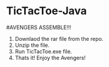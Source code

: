 # TicTacToe-Java

#AVENGERS ASSEMBLE!!!

1. Downlaod the rar file from the repo.
2. Unzip the file.
3. Run TicTacToe.exe file.
4. Thats it! Enjoy the Avengers!
   
